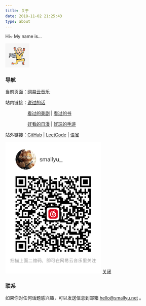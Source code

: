 ```yaml
---
title: 关于
date: 2018-11-02 21:25:43
type: about
---
```


Hi~ My name is...

<img src="img/avatar.jpg" 
  width="15%" 
  style="margin-left:0;" 
  class="no-shadow">

### 导航

<p>
  当前页面：<a href="#ex1" 
    class="exBtn" 
    rel="modal:open" 
    data-toggle="tooltip" 
    data-placement="bottom" 
    title="音乐的力量">网易云音乐</a>
</p>

<p>
  站内链接：<a href="/pages/said-before" 
    data-toggle="tooltip" 
    data-placement="bottom" 
    title="以前的信仰">说过的话</a>
</p>
<p style="margin-left:5em;"> 
  <a href="/pages/tv-us"
    data-toggle="tooltip" 
    data-placement="bottom" 
    title="爱和正义">看过的美剧</a> 
  |
  <a href="/pages/books-read"
    data-toggle="tooltip" 
    data-placement="bottom" 
    title="">看过的书</a> 
</p>
<p style="margin-left:5em;"> 
  <a href="/pages/tv-jp"
    data-toggle="tooltip" 
    data-placement="bottom" 
    title="">好看的日漫</a> 
  | 
  <a href="/pages/funny-game"
    data-toggle="tooltip" 
    data-placement="bottom" 
    title="">好玩的手游</a> 
</p>

<p>
  站外链接：<a href="https://github.com/smallyunet" 
    data-toggle="tooltip" 
    data-placement="bottom" 
    title="">GitHub</a>
  |
  <a href="https://leetcode-cn.com/u/smallyu/" 
    data-toggle="tooltip" 
    data-placement="bottom" 
    title="">LeetCode</a>
  |
  <a href="https://www.yuque.com/smallyu" 
    data-toggle="tooltip" 
    data-placement="bottom" 
    title="">语雀</a>
</p>

<div id="ex1" class="modal">
  <img src="img/NetEase.jpg" width="60%" class="no-shadow">
  <a href="#" rel="modal:close">关闭</a>
</div>

<script>
$(".exBtn").click(function() {
  $(this).modal({
    escapeClose: true,
    clickClose: true,
    showClose: true,
    fadeDuration: 100
  });
  return false
})
</script>

### 联系

如果你对任何话题感兴趣，可以发送信息到邮箱 hello@smallyu.net 。

